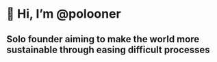 # 👋 Hi, I’m @polooner
## Solo founder aiming to make the world more sustainable through easing difficult processes



<!---
polooner/polooner is a ✨ special ✨ repository because its `README.md` (this file) appears on your GitHub profile.
You can click the Preview link to take a look at your changes.
--->
